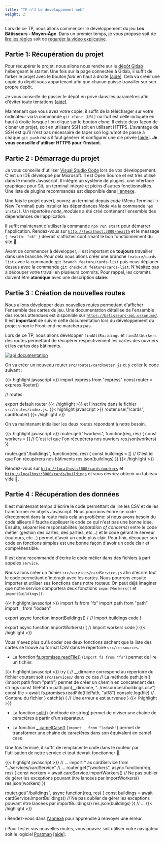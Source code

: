 ```yaml
---
title: "TP n°4 Le developpement web"
weight: 2
---
```


Lors de ce TP, nous allons commencer le développement du jeu **Les Bâtisseurs - Moyen-Âge**. Dans un premier temps, je vous propose soit de [lire les règles](../../les_batisseurs/rules.pdf) soit de [regarder la vidéo explicative](https://www.youtube.com/watch?v=YINhY-7AXqw).

## Partie 1: Récupération du projet

Pour récupérer le projet, nous allons nous rendre sur le [dépôt Gitlab](https://gitlab.com/JulienUsson/les-batisseurs-backend-starter) hébergeant le starter. Une fois sur la page connectée à Gitlab, il suffit de forker le projet avec le bouton *fork* en haut à droite [[aide]](https://docs.gitlab.com/ee/workflow/forking_workflow.html#creating-a-fork). Cela va créer une copie du dépôt vous appartenant afin que chacun puisse travailler sur son propre dépôt.

Je vous conseille de passer le dépôt en privé dans les paramètres afin d'éviter toute tentations [[aide]](https://docs.gitlab.com/ee/public_access/public_access.html#how-to-change-project-visibility).

Maintenant que vous avez votre copie, il suffit de la télécharger sur votre ordinateur via la commande `git clone [URL]` où l'url est celle indiquée en haut à droite lorsque l'on clique sur le bouton *clone*. Il existe deux façon de cloner un projet, soit en utilisant SSH soit en utilisant HTTPS. L'avantage de SSH est qu'il n'est pas nécessaire de taper son login/mot de passe à chaque `git push` mais il faut générer et configurer une clé privée [[aide]](https://docs.gitlab.com/ee/gitlab-basics/create-your-ssh-keys.html). **Je vous conseille d'utiliser HTTPS pour l'instant.**

## Partie 2 : Démarrage du projet

Je vous conseille d'utiliser [Visual Studio Code](https://code.visualstudio.com/) lors de vos développement. C'est un IDE développé par Microsoft. Il est Open Source et est très utilisé dans le monde Javascript. Il intègre un système de plugins, une interface graphique pour Git, un terminal intégré et pleins d'autres fonctionnalités. Une liste de plugins recommandés est disponible dans [l'annexe](https://cours.usson.me/annexes/vscode_plugins/).

Une fois le projet ouvert, ouvrez un terminal depuis *code* (Menu Terminal -> New Terminal) puis installer les dépendances *Node* via la commande `npm install`.
Un répertoire *node_modules* a été créé contenant l'ensemble des dépendances de l'application.

Il suffit maintenant d'utiliser la commande `npm run start` pour démarrer l'application. Rendez-vous sur [`http://localhost:3000/health`](http://localhost:3000/health) et le message `{ health: "ok" }` devrait s'afficher confirmant le bon fonctionnement du site 🎉.

Avant de commencer à développer, il est important de **toujours** travailler dans une branche. Pour cela nous allons créer une branche `feature/cards-list` avec la commande `git branch feature/cards-list` puis nous déplacer dessus avec la commande `git checkout feature/cards-list`. N'hésitez pas à découper votre travail en plusieurs commits. Pour rappel, les commits doivent être **atomique** avec une description **claire**.

## Partie 3 : Création de nouvelles routes

Nous allons développer deux nouvelles routes permettant d'afficher l'ensemble des cartes du jeu. Une documentation détaillée de l'ensemble des routes attendues est disponible sur [`https://batisseurs-api.usson.me/`](https://batisseurs-api.usson.me/). Il est **important** de suivre cette documentation lors du développement du projet sinon le Front-end ne marchera pas.

Lors de ce TP, nous allons développer `findAllBuildings` et `findAllWorkers` des routes permettant de récupérer respectivement les cartes des ouvriers et les cartes des bâtiments.

[![api documentation](../swagger.png)](https://batisseurs-api.usson.me/#api-Cards-findAllBuildings)

On va créer un nouveau router `src/routes/cardRouter.js` et y coller le code suivant :

{{< highlight javascript >}}
import express from "express"
const router = express.Router()

// routes

export default router
{{< /highlight >}}
et l'inscrire dans le fichier `src/routes/index.js`.
{{< highlight javascript >}}
router.use("/cards", cardRouter)
{{< /highlight >}}

On va maintenant initialiser les deux routes répondant à notre besoin.

{{< highlight javascript >}}
router.get("/workers", function(req, res) {
  const workers = [] 
  // C'est ici que l'on récupérera nos ouvriers
  res.json(workers)
})

router.get("/buildings", function(req, res) {
  const buildings = [] 
  // C'est ici que l'on récupérera nos bâtiments
  res.json(buildings)
})
{{< /highlight >}}

Rendez-vous sur [`http://localhost:3000/cards/workers`](http://localhost:3000/cards/workers) et [`http://localhost:3000/cards/buildings`](http://localhost:3000/cards/buildings) et vous devriez obtenir un tableau vide 🎉.

## Partie 4 : Récupération des données

Il est maintenant temps d'écrire le code permettant de lire les CSV et de les transformer en objets Javascript. Nous pourrions écrire ce code directement dans la route mais cela un problème: si nous avons besoin du code ailleurs il faudra dupliquer le code ce qui n'est pas une bonne idée. Ensuite, séparer les responsabilités (*separation of concerns*) entre le code métier (gestion des cartes, des parties, etc\...) et le code gérant le serveur (routeurs, etc\...) permet d'avoir un code plus clair. Pour finir, découper son code en fonctions simples est une bonne façon d'avoir un code clair et compréhensible.

Il est donc recommandé d'écrire le code métier dans des fichiers à part appelés `service`.

Nous allons créer un fichier `src/services/cardService.js` afin d'écrire tout le code permettant d'intéragir avec les cartes. Nous pourrons ensuite importer et utiliser ses fonctions  dans notre routeur. On peut déjà imaginer que notre service comportera deux fonctions `importWorkers()` et `importBuildings()`.

{{< highlight javascript >}}
import fs from "fs"
import path from "path"
import _ from "lodash"

export async function importBuildings() {
  // Import buildings code
}

export async function importWorkers() {
  // Import workers code
}
{{< /highlight >}}

Vous n'avez plus qu'à coder ces deux fonctions sachant que la liste des cartes se trouve au format CSV dans le répertoire `src/ressources`.

 * La fonction [fs.promises.readFile()](https://nodejs.org/api/fs.html#fs_fspromises_readfile_path_options) (`import fs from "fs"`) permet de lire un fichier.

{{< highlight javascript >}}
try {
  // __dirname correspond au répertoire du fichier courant soit `src/services/` dans ce cas
  // La méthode path.join() (import path from "path") permet de créer un chemin en concatenant des strings
  const filePath = path.join(__dirname, "../ressources/buildings.csv")
  const file = await fs.promises.readFile(filePath, "utf8")
  console.log(file) // Contenu du fichier
} catch(e) {
  // Une erreur e est survenue
}
{{< /highlight >}}

 * La fonction [split()](https://developer.mozilla.org/fr/docs/Web/JavaScript/Reference/Objets_globaux/String/split) (méthode de string) permet de diviser une chaîne de caractères à partir d'un séparateur.

 * La fonction [_.camelCase()](https://lodash.com/docs/4.17.15#camelCase) (`import _ from "lodash"`) permet de transformer une chaîne de caractères dans son équivalent en camel case.

Une fois terminé, il suffit de remplacer le code dans le routeur par l'utilisation de notre service et tout devrait fonctionner 🎉.

{{< highlight javascript >}}
// ...
import * as cardService from "../services/cardService"
// ...
router.get("/workers", async function(req, res) {
  const workers = await cardService.importWorkers()
  // Ne pas oublier de gérer les exceptions pouvant être lancées par importWorkers()
  res.json(workers)
})

router.get("/buildings", async function(req, res) {
  const buildings = await cardService.importBuildings()
  // Ne pas oublier de gérer les exceptions pouvant être lancées par importBuildings()
  res.json(buildings)
})
// ...
{{< /highlight >}}

ℹ️ Rendez-vous dans [l'annexe](https://cours.usson.me/annexes/snippets/) pour apprendre à renvoyer une erreur.

ℹ️ Pour tester vos nouvelles routes, vous pouvez soit utiliser votre navigateur soit le logiciel [Postman](https://www.getpostman.com/) [[aide]](https://gitlab.com/JulienUsson/les-batisseurs-backend-starter/tree/master#use-postman-to-request-the-application).
